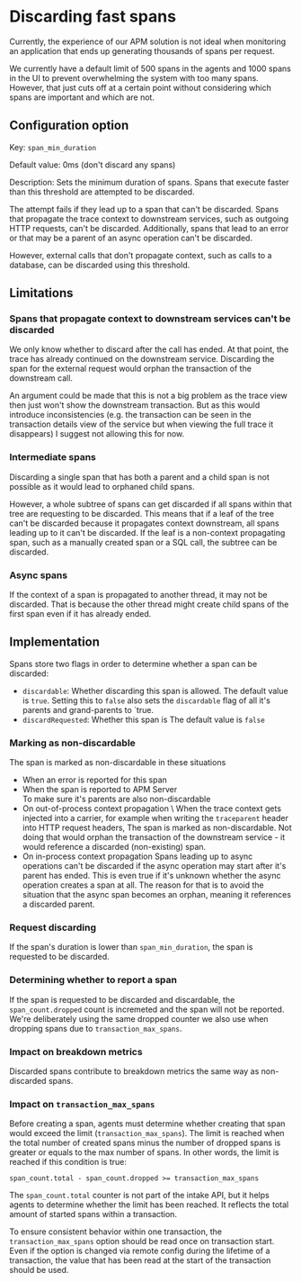 # Discarding fast spans

Currently,
the experience of our APM solution is not ideal when monitoring an application that ends up generating thousands of spans per request.

We currently have a default limit of 500 spans in the agents and 1000 spans in the UI to prevent overwhelming the system with too many spans.
However,
that just cuts off at a certain point without considering which spans are important and which are not.

## Configuration option
Key: `span_min_duration`

Default value: 0ms (don't discard any spans)

Description:
Sets the minimum duration of spans.
Spans that execute faster than this threshold are attempted to be discarded.

The attempt fails if they lead up to a span that can't be discarded.
Spans that propagate the trace context to downstream services,
such as outgoing HTTP requests,
can't be discarded.
Additionally, spans that lead to an error or that may be a parent of an async operation can't be discarded.

However, external calls that don't propagate context,
such as calls to a database, can be discarded using this threshold.


## Limitations

### Spans that propagate context to downstream services can't be discarded
We only know whether to discard after the call has ended.
At that point,
the trace has already continued on the downstream service.
Discarding the span for the external request would orphan the transaction of the downstream call.

An argument could be made that this is not a big problem as the trace view then just won't show the downstream transaction.
But as this would introduce inconsistencies (e.g.
the transaction can be seen in the transaction details view of the service but when viewing the full trace it disappears) I suggest not allowing this for now.

### Intermediate spans
Discarding a single span that has both a parent and a child span is not possible as it would lead to orphaned child spans.

However,
a whole subtree of spans can get discarded if all spans within that tree are requesting to be discarded.
This means that if a leaf of the tree can't be discarded because it propagates context downstream,
all spans leading up to it can't be discarded.
If the leaf is a non-context propagating span,
such as a manually created span or a SQL call,
the subtree can be discarded.

### Async spans

If the context of a span is propagated to another thread,
it may not be discarded.
That is because the other thread might create child spans of the first span even if it has already ended.

## Implementation

Spans store two flags in order to determine whether a span can be discarded:
- `discardable`:
  Whether discarding this span is allowed.
  The default value is `true`.
  Setting this to `false` also sets the `discardable` flag of all it's parents and grand-parents to `true.
- `discardRequested`:
  Whether this span is 
  The default value is `false`
  
### Marking as non-discardable

The span is marked as non-discardable in these situations
 - When an error is reported for this span
 - When the span is reported to APM Server \
   To make sure it's parents are also non-discardable
 - On out-of-process context propagation \ 
   When the trace context gets injected into a carrier,
   for example when writing the `traceparent` header into HTTP request headers,
   The span is marked as non-discardable.
   Not doing that would orphan the transaction of the downstream service -
   it would reference a discarded (non-existing) span.
 - On in-process context propagation
   Spans leading up to async operations can't be discarded if the async operation may start after it's parent has ended.
   This is even true if it's unknown whether the async operation creates a span at all.
   The reason for that is to avoid the situation that the async span becomes an orphan,
   meaning it references a discarded parent.

### Request discarding

If the span's duration is lower than `span_min_duration`,
the span is requested to be discarded.

### Determining whether to report a span

If the span is requested to be discarded and discardable,
the `span_count.dropped` count is incremeted and the span will not be reported.
We're deliberately using the same dropped counter we also use when dropping spans due to `transaction_max_spans`.

### Impact on breakdown metrics

Discarded spans contribute to breakdown metrics the same way as non-discarded spans.

### Impact on `transaction_max_spans`

Before creating a span,
agents must determine whether creating that span would exceed the limit (`transaction_max_spans`).
The limit is reached when the total number of created spans minus the number of dropped spans is greater or equals to the max number of spans.
In other words, the limit is reached if this condition is true:

    span_count.total - span_count.dropped >= transaction_max_spans

The `span_count.total` counter is not part of the intake API,
but it helps agents to determine whether the limit has been reached.
It reflects the total amount of started spans within a transaction.

To ensure consistent behavior within one transaction,
the `transaction_max_spans` option should be read once on transaction start.
Even if the option is changed via remote config during the lifetime of a transaction,
the value that has been read at the start of the transaction should be used.
